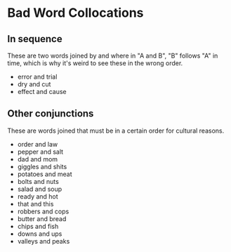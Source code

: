 # Bad Word Collocations

## In sequence

These are two words joined by and where in "A and B", "B" follows "A" in time, which is why it's weird to see these in the wrong order.

- error and trial
- dry and cut
- effect and cause

## Other conjunctions

These are words joined that must be in a certain order for cultural reasons.

- order and law
- pepper and salt
- dad and mom
- giggles and shits
- potatoes and meat
- bolts and nuts
- salad and soup
- ready and hot
- that and this
- robbers and cops
- butter and bread
- chips and fish
- downs and ups
- valleys and peaks
